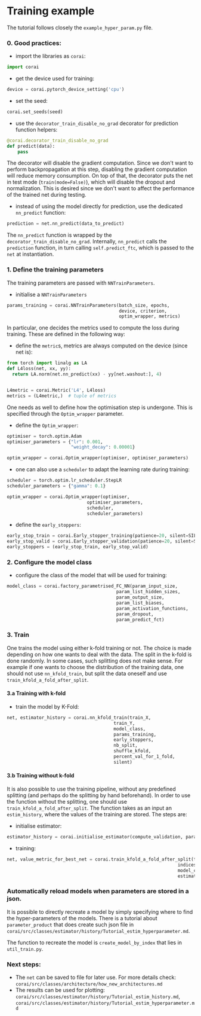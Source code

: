 # Training example

The tutorial follows closely the `example_hyper_param.py` file.

### 0. Good practices:

- import the libraries as `corai`:

```python
import corai
```

- get the device used for training:

```python
device = corai.pytorch_device_setting('cpu')
```

- set the seed:

```python
corai.set_seeds(seed)
```

- use the `decorator_train_disable_no_grad` decorator for prediction function helpers:

```python
@corai.decorator_train_disable_no_grad
def predict(data):
    pass
```

The decorator will disable the gradient computation. Since we don't want to perform backpropagation at this step,
disabling the gradient computation will reduce memory consumption. On top of that, the decorator puts the net in test
mode (`train(mode=False)`), which will disable the dropout and normalization. This is desired since we don't want to
affect the performance of the trained net during testing.

- instead of using the model directly for prediction, use the dedicated `nn_predict` function:

```python
prediction = net.nn_predict(data_to_predict)
```

The `nn_predict` function is wrapped by the `decorator_train_disable_no_grad`. Internally, `nn_predict`
calls the `prediction` function, in turn calling `self.predict_ftc`, which is passed to the `net` at instantiation.

### 1. Define the training parameters

The training parameters are passed with `NNTrainParameters`.

- initialise a `NNTrainParameters`

```python
params_training = corai.NNTrainParameters(batch_size, epochs,
                                          device, criterion,
                                          optim_wrapper, metrics)
```

In particular, one decides the metrics used to compute the loss during training. These are defined in the following way:

- define the `metric`s, metrics are always computed on the device (since net is):

```python
from torch import linalg as LA
def L4loss(net, xx, yy):
  return LA.norm(net.nn_predict(xx) - yy[net.washout:], 4)


L4metric = corai.Metric('L4', L4loss)
metrics = (L4metric,)  # tuple of metrics
```

One needs as well to define how the optimisation step is undergone. This is specified through the `Optim_wrapper`
parameter.

- define the `Optim_wrapper`:

```python
optimiser = torch.optim.Adam
optimiser_parameters = {"lr": 0.001,
                        "weight_decay": 0.00001}

optim_wrapper = corai.Optim_wrapper(optimiser, optimiser_parameters)
```

- one can also use a `scheduler` to adapt the learning rate during training:

```python
scheduler = torch.optim.lr_scheduler.StepLR
scheduler_parameters = {"gamma": 0.1}

optim_wrapper = corai.Optim_wrapper(optimiser,
                              optimiser_parameters,
                              scheduler,
                              scheduler_parameters)
```

- define the `early_stoppers`:

```python
early_stop_train = corai.Early_stopper_training(patience=20, silent=SILENT, delta=-int(1E-6))
early_stop_valid = corai.Early_stopper_validation(patience=20, silent=SILENT, delta=-int(1E-6))
early_stoppers = (early_stop_train, early_stop_valid)
```

### 2. Configure the model class

- configure the class of the model that will be used for training:

```python
model_class = corai.factory_parametrised_FC_NN(param_input_size,
                                         param_list_hidden_sizes,
                                         param_output_size,
                                         param_list_biases,
                                         param_activation_functions,
                                         param_dropout,
                                         param_predict_fct)
```

### 3. Train

One trains the model using either k-fold training or not. The choice is made depending on how one wants to deal with the
data. The split in the k-fold is done randomly. In some cases, such splitting does not make sense. For example if one
wants to choose the distribution of the training data, one should not use `nn_kfold_train`, but split the data oneself
and use `train_kfold_a_fold_after_split`.

#### 3.a Training with k-fold

- train the model by K-Fold:

```python
net, estimator_history = corai.nn_kfold_train(train_X,
                                        train_Y,
                                        model_class,
                                        params_training,
                                        early_stoppers,
                                        nb_split,
                                        shuffle_kfold,
                                        percent_val_for_1_fold,
                                        silent)
```

#### 3.b Training without k-fold

It is also possible to use the training pipeline, without any predefined splitting (and perhaps do the splitting by hand
beforehand). In order to use the function without the splitting, one should use `train_kfold_a_fold_after_split`. The
function takes as an input an `estim_history`, where the values of the training are stored. The steps are:

- initialise estimator:

```python
estimator_history = corai.initialise_estimator(compute_validation, param_train)
```

- training:

```python
net, value_metric_for_best_net = corai.train_kfold_a_fold_after_split(train_X, train_Y,
                                                                indices_train, indices_valid,
                                                                model_class, params_training,
                                                                estimator_history, early_stoppers)
```

### Automatically reload models when parameters are stored in a json.

It is possible to directly recreate a model by simply specifying where to find the hyper-parameters of the models.
There is a tutorial about `parameter_product` that does create such json file in `corai/src/classes/estimator/history/Tutorial_estim_hyperparameter.md`.

The function to recreate the model is `create_model_by_index` that lies in `util_train.py`.

### Next steps:

- The `net` can be saved to file for later use. For more details check:
  `corai/src/classes/architecture/how_new_architectures.md`
- The results can be used for plotting:
  `corai/src/classes/estimator/history/Tutorial_estim_history.md`,
  `corai/src/classes/estimator/history/Tutorial_estim_hyperparameter.md`


